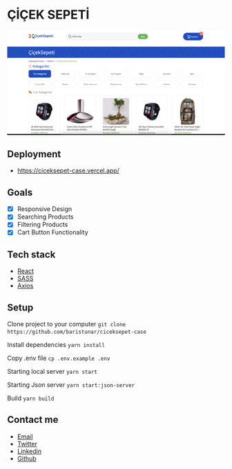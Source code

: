 # ÇİÇEK SEPETİ

<img src="./ciceksepeti-screen.png" />

## Deployment

* https://ciceksepet-case.vercel.app/

## Goals

- [x] Responsive Design
- [x] Searching Products
- [x] Filtering Products
- [x] Cart Button Functionality

## Tech stack

* [React](https://en.reactjs.org/)
* [SASS](https://sass-lang.com/)
* [Axios](https://axios-http.com/docs/intro)

## Setup

Clone project to your computer `git clone https://github.com/baristunar/ciceksepet-case` 

Install dependencies `yarn install`

Copy .env file `cp .env.example .env`

Starting local server `yarn start`

Starting Json server `yarn start:json-server`

Build `yarn build`


## Contact me

- <a href="mailto:tunarbaris7@gmail.com">Email</a>
- [Twitter](https://twitter.com/baristunar)
- [Linkedin](https://www.linkedin.com/in/baristunar/)
- [Github](https://github.com/baristunar)